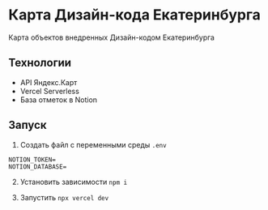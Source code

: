 # Карта Дизайн-кода Екатеринбурга

Карта объектов внедренных Дизайн-кодом Екатеринбурга

## Технологии
- API Яндекс.Карт
- Vercel Serverless
- База отметок в Notion

## Запуск

1. Создать файл с переменными среды `.env`
```
NOTION_TOKEN=
NOTION_DATABASE=
```

2. Установить зависимости `npm i`

3. Запустить `npx vercel dev`
